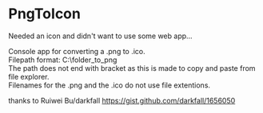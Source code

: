 # PngToIcon
Needed an icon and didn't want to use some web app...

Console app for converting a .png to .ico.<br>
Filepath format: C:\folder_to_png<br>
The path does not end with bracket as this is made to copy and paste from file explorer.<br>
Filenames for the .png and the .ico do not use file extentions.<br>

thanks to Ruiwei Bu/darkfall
https://gist.github.com/darkfall/1656050
